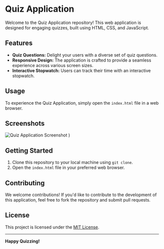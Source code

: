 # Quiz Application

Welcome to the Quiz Application repository! This web application is designed for engaging quizzes, built using HTML, CSS, and JavaScript.

## Features

- **Quiz Questions:** Delight your users with a diverse set of quiz questions.
- **Responsive Design:** The application is crafted to provide a seamless experience across various screen sizes.
- **Interactive Stopwatch:** Users can track their time with an interactive stopwatch.

## Usage

To experience the Quiz Application, simply open the `index.html` file in a web browser.

## Screenshots

![Quiz Application Screenshot](https://github.com/Winnielegal/Quiz-Application/assets/128249783/b221177f-bafc-43d2-a91d-cdf0079d9f5c)
)

## Getting Started

1. Clone this repository to your local machine using `git clone`.
2. Open the `index.html` file in your preferred web browser.

## Contributing

We welcome contributions! If you'd like to contribute to the development of this application, feel free to fork the repository and submit pull requests.

## License

This project is licensed under the [MIT License](LICENSE).

---

**Happy Quizzing!**
